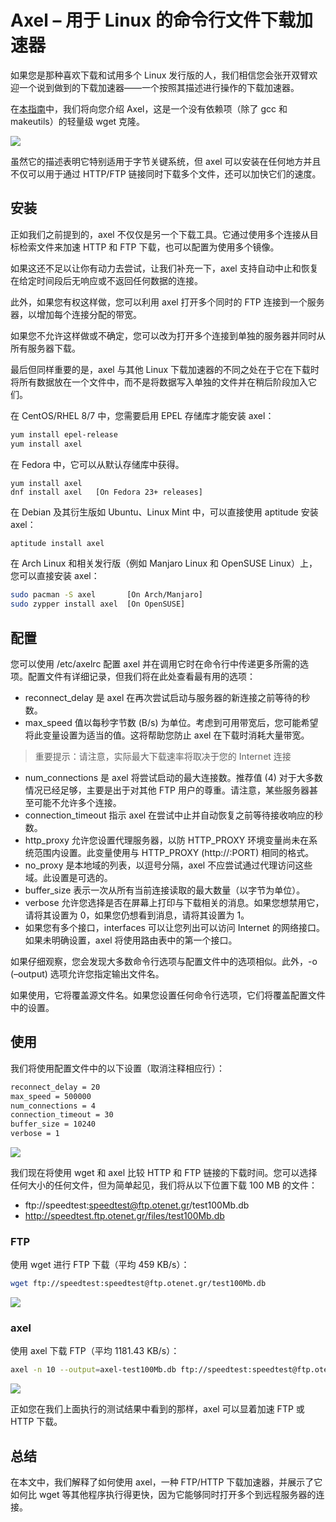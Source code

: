 # Axel – 用于 Linux 的命令行文件下载加速器

如果您是那种喜欢下载和试用多个 Linux 发行版的人，我们相信您会张开双臂欢迎一个说到做到的下载加速器——一个按照其描述进行操作的下载加速器。

在[本指南](https://www.tecmint.com/axel-commandline-download-accelerator-for-linux/ "Source")中，我们将向您介绍 Axel，这是一个没有依赖项（除了 gcc 和 makeutils）的轻量级 wget 克隆。

![](https://s2.loli.net/2023/05/19/v3IHZUtbpO4jqyg.png)



虽然它的描述表明它特别适用于字节关键系统，但 axel 可以安装在任何地方并且不仅可以用于通过 HTTP/FTP 链接同时下载多个文件，还可以加快它们的速度。



## 安装

正如我们之前提到的，axel 不仅仅是另一个下载工具。它通过使用多个连接从目标检索文件来加速 HTTP 和 FTP 下载，也可以配置为使用多个镜像。

如果这还不足以让你有动力去尝试，让我们补充一下，axel 支持自动中止和恢复在给定时间段后无响应或不返回任何数据的连接。

此外，如果您有权这样做，您可以利用 axel 打开多个同时的 FTP 连接到一个服务器，以增加每个连接分配的带宽。

如果您不允许这样做或不确定，您可以改为打开多个连接到单独的服务器并同时从所有服务器下载。

最后但同样重要的是，axel 与其他 Linux 下载加速器的不同之处在于它在下载时将所有数据放在一个文件中，而不是将数据写入单独的文件并在稍后阶段加入它们。

在 CentOS/RHEL 8/7 中，您需要启用 EPEL 存储库才能安装 axel：

```sh
yum install epel-release
yum install axel
```

在 Fedora 中，它可以从默认存储库中获得。

```shell
yum install axel   
dnf install axel   [On Fedora 23+ releases]
```

在 Debian 及其衍生版如 Ubuntu、Linux Mint 中，可以直接使用 aptitude 安装 axel：

```sh
aptitude install axel
```

在 Arch Linux 和相关发行版（例如 Manjaro Linux 和 OpenSUSE Linux）上，您可以直接安装 axel：

```sh
sudo pacman -S axel       [On Arch/Manjaro]
sudo zypper install axel  [On OpenSUSE]
```



## 配置

您可以使用 /etc/axelrc 配置 axel 并在调用它时在命令行中传递更多所需的选项。配置文件有详细记录，但我们将在此处查看最有用的选项：

- reconnect_delay 是 axel 在再次尝试启动与服务器的新连接之前等待的秒数。
- max_speed 值以每秒字节数 (B/s) 为单位。考虑到可用带宽后，您可能希望将此变量设置为适当的值。这将帮助您防止 axel 在下载时消耗大量带宽。

> 重要提示：请注意，实际最大下载速率将取决于您的 Internet 连接

- num_connections 是 axel 将尝试启动的最大连接数。推荐值 (4) 对于大多数情况已经足够，主要是出于对其他 FTP 用户的尊重。请注意，某些服务器甚至可能不允许多个连接。
- connection_timeout 指示 axel 在尝试中止并自动恢复之前等待接收响应的秒数。
- http_proxy 允许您设置代理服务器，以防 HTTP_PROXY 环境变量尚未在系统范围内设置。此变量使用与 HTTP_PROXY (http://:PORT) 相同的格式。
- no_proxy 是本地域的列表，以逗号分隔，axel 不应尝试通过代理访问这些域。此设置是可选的。
- buffer_size 表示一次从所有当前连接读取的最大数量（以字节为单位）。
- verbose 允许您选择是否在屏幕上打印与下载相关的消息。如果您想禁用它，请将其设置为 0，如果您仍想看到消息，请将其设置为 1。
- 如果您有多个接口，interfaces 可以让您列出可以访问 Internet 的网络接口。如果未明确设置，axel 将使用路由表中的第一个接口。

如果仔细观察，您会发现大多数命令行选项与配置文件中的选项相似。此外，-o (–output) 选项允许您指定输出文件名。

如果使用，它将覆盖源文件名。如果您设置任何命令行选项，它们将覆盖配置文件中的设置。



## 使用

我们将使用配置文件中的以下设置（取消注释相应行）：

```sh
reconnect_delay = 20
max_speed = 500000
num_connections = 4
connection_timeout = 30
buffer_size = 10240
verbose = 1
```

![](https://s2.loli.net/2023/05/19/5g3zhWNVpQeZXfo.png)



我们现在将使用 wget 和 axel 比较 HTTP 和 FTP 链接的下载时间。您可以选择任何大小的任何文件，但为简单起见，我们将从以下位置下载 100 MB 的文件：

- ftp://speedtest:speedtest@ftp.otenet.gr/test100Mb.db
- http://speedtest.ftp.otenet.gr/files/test100Mb.db



### FTP

使用 wget 进行 FTP 下载（平均 459 KB/s）：

```sh
wget ftp://speedtest:speedtest@ftp.otenet.gr/test100Mb.db
```

![](https://s2.loli.net/2023/05/19/wvPexYQK4Bas8r2.png)



### axel

使用 axel 下载 FTP（平均 1181.43 KB/s）：

```sh
axel -n 10 --output=axel-test100Mb.db ftp://speedtest:speedtest@ftp.otenet.gr/test100Mb.db
```

![](https://s2.loli.net/2023/05/19/F4tmYbWfHZVQrBO.png)



正如您在我们上面执行的测试结果中看到的那样，axel 可以显着加速 FTP 或 HTTP 下载。



## 总结

在本文中，我们解释了如何使用 axel，一种 FTP/HTTP 下载加速器，并展示了它如何比 wget 等其他程序执行得更快，因为它能够同时打开多个到远程服务器的连接。